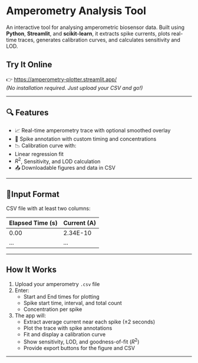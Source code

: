 #  Amperometry Analysis Tool

An interactive tool for analysing amperometric biosensor data. Built using **Python**, **Streamlit**, and **scikit-learn**, it extracts spike currents, plots real-time traces, generates calibration curves, and calculates sensitivity and LOD.

##  Try It Online

👉 https://amperometry-plotter.streamlit.app/  
*(No installation required. Just upload your CSV and go!)*

---

## 🔍 Features

- 📈 Real-time amperometry trace with optional smoothed overlay
- 🎯 Spike annotation with custom timing and concentrations
- 📉 Calibration curve with:
- Linear regression fit
- $R^2$, Sensitivity, and LOD calculation
- 📤 Downloadable figures and data in CSV

---

## 📂Input Format

CSV file with at least two columns:

| Elapsed Time (s) | Current (A) |
|------------------|-------------|
| 0.00             | 2.34E-10    |
| ...              | ...         |

---

## How It Works

1. Upload your amperometry `.csv` file
2. Enter:
   - Start and End times for plotting
   - Spike start time, interval, and total count
   - Concentration per spike
3. The app will:
   - Extract average current near each spike (±2 seconds)
   - Plot the trace with spike annotations
   - Fit and display a calibration curve
   - Show sensitivity, LOD, and goodness-of-fit ($R^2$)
   - Provide export buttons for the figure and CSV

---

